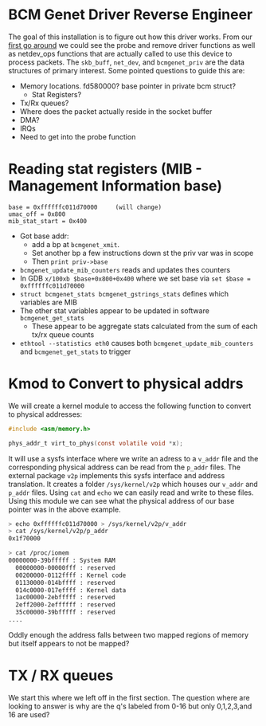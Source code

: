 # BCM Genet Driver Reverse Engineer

The goal of this installation is to figure out how this driver works. From our [first go around](./init_notes.md) we could see the probe and remove driver functions as well as netdev_ops functions that are actually called to use this device to process packets. The `skb_buff`, `net_dev`, and `bcmgenet_priv` are the data structures of primary interest. Some pointed questions to guide this are:

* Memory locations. fd580000? base pointer in private bcm struct?
    * Stat Registers?
* Tx/Rx queues?
* Where does the packet actually reside in the socket buffer
* DMA?
* IRQs
* Need to get into the probe function

# Reading stat registers (MIB - Management Information base)

```
base = 0xffffffc011d70000     (will change)
umac_off = 0x800
mib_stat_start = 0x400
```

* Got base addr:
    * add a bp at `bcmgenet_xmit`.
    * Set another bp a few instructions down st the priv var was in scope
    * Then `print priv->base`
* `bcmgenet_update_mib_counters` reads and updates thes counters
* In GDB `x/100xb $base+0x800+0x400` where we set base via `set $base = 0xffffffc011d70000`
* `struct bcmgenet_stats bcmgenet_gstrings_stats` defines which variables are MIB
* The other stat variables appear to be updated in software `bcmgenet_get_stats`
    * These appear to be aggregate stats calculated from the sum of each tx/rx queue counts
* `ethtool --statistics eth0` causes both `bcmgenet_update_mib_counters` and `bcmgenet_get_stats` to trigger

# Kmod to Convert to physical addrs

We will create a kernel module to access the following function to convert to physical addresses:

```C
#include <asm/memory.h>

phys_addr_t virt_to_phys(const volatile void *x);
```

It will use a sysfs interface where we write an adress to a `v_addr` file and the corresponding physical address can be read from the `p_addr` files. The external package `v2p` implements this sysfs interface and address translation. It creates a folder `/sys/kernel/v2p` which houses our `v_addr` and `p_addr` files. Using `cat` and `echo` we can easily read and write to these files. Using this module we can see what the physical address of our base pointer was in the above example.

```bash
> echo 0xffffffc011d70000 > /sys/kernel/v2p/v_addr 
> cat /sys/kernel/v2p/p_addr 
0x1f70000

> cat /proc/iomem
00000000-39bfffff : System RAM
  00000000-00000fff : reserved
  00200000-0112ffff : Kernel code
  01130000-014bffff : reserved
  014c0000-017effff : Kernel data
  1ac00000-2ebfffff : reserved
  2eff2000-2effffff : reserved
  35c00000-39bfffff : reserved
....
```

Oddly enough the address falls between two mapped regions of memory but itself appears to not be mapped?

# TX / RX queues

We start this where we left off in the first section. The question where are looking to answer is why are the q's labeled from 0-16 but only 0,1,2,3,and 16 are used?